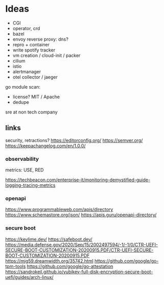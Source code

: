 # Ideas

- CGI
- operator, crd
- bazel
- envoy reverse proxy: dns?
- repro + container
- write spotify tracker
- vm creation / cloud-init / packer
- cilium
- istio
- alertmanager
- otel collector / jaeger

go module scan:

- license? MIT / Apache
- dedupe

sre at non tech company

## links

security, retractions?
https://editorconfig.org/
https://semver.org/
https://keepachangelog.com/en/1.0.0/

### observability

metrics: USE, RED

https://techbeacon.com/enterprise-it/monitoring-demystified-guide-logging-tracing-metrics

### openapi

https://www.programmableweb.com/apis/directory
https://www.schemastore.org/json/
https://apis.guru/openapi-directory/

### secure boot

https://keylime.dev/
https://safeboot.dev/
https://media.defense.gov/2020/Sep/15/2002497594/-1/-1/0/CTR-UEFI-SECURE-BOOT-CUSTOMIZATION-20200915.PDF/CTR-UEFI-SECURE-BOOT-CUSTOMIZATION-20200915.PDF
https://mjg59.dreamwidth.org/35742.html
https://github.com/google/go-tpm-tools
https://github.com/google/go-attestation
https://sandrokeil.github.io/yubikey-full-disk-encryption-secure-boot-uefi/guides/arch-linux/
